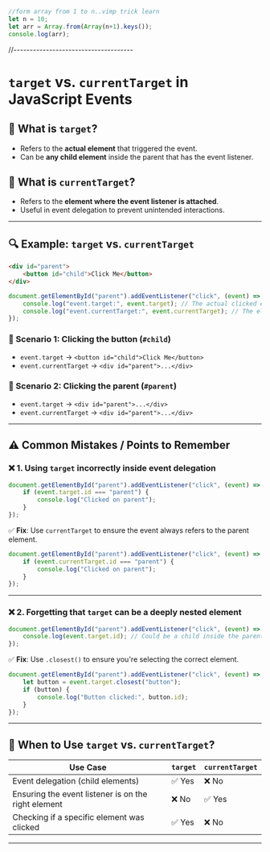 
```js
//form array from 1 to n..vimp trick learn
let n = 10;
let arr = Array.from(Array(n+1).keys());
console.log(arr);  
```
//-------------------------------------   
# `target` vs. `currentTarget` in JavaScript Events

## **🔹 What is `target`?**
- Refers to the **actual element** that triggered the event.
- Can be **any child element** inside the parent that has the event listener.

## **🔹 What is `currentTarget`?**
- Refers to the **element where the event listener is attached**.
- Useful in event delegation to prevent unintended interactions.

---

## **🔍 Example: `target` vs. `currentTarget`**
```html
<div id="parent">
    <button id="child">Click Me</button>
</div>
```
```javascript
document.getElementById("parent").addEventListener("click", (event) => {
    console.log("event.target:", event.target); // The actual clicked element
    console.log("event.currentTarget:", event.currentTarget); // The element that has the event listener
});
```
### **🔹 Scenario 1: Clicking the button (`#child`)**
- `event.target` → `<button id="child">Click Me</button>`  
- `event.currentTarget` → `<div id="parent">...</div>`  

### **🔹 Scenario 2: Clicking the parent (`#parent`)**
- `event.target` → `<div id="parent">...</div>`  
- `event.currentTarget` → `<div id="parent">...</div>`  

---

## **⚠️ Common Mistakes / Points to Remember**
### ❌ **1. Using `target` incorrectly inside event delegation**
```javascript
document.getElementById("parent").addEventListener("click", (event) => {
    if (event.target.id === "parent") {
        console.log("Clicked on parent");
    }
});
```
✅ **Fix**: Use `currentTarget` to ensure the event always refers to the parent element.
```javascript
document.getElementById("parent").addEventListener("click", (event) => {
    if (event.currentTarget.id === "parent") {
        console.log("Clicked on parent");
    }
});
```

---

### ❌ **2. Forgetting that `target` can be a deeply nested element**
```javascript
document.getElementById("parent").addEventListener("click", (event) => {
    console.log(event.target.id); // Could be a child inside the parent
});
```
✅ **Fix**: Use `.closest()` to ensure you're selecting the correct element.
```javascript
document.getElementById("parent").addEventListener("click", (event) => {
    let button = event.target.closest("button");
    if (button) {
        console.log("Button clicked:", button.id);
    }
});
```

---

## **🚀 When to Use `target` vs. `currentTarget`?**
| Use Case | `target` | `currentTarget` |
|----------|---------|---------------|
| Event delegation (child elements) | ✅ Yes | ❌ No |
| Ensuring the event listener is on the right element | ❌ No | ✅ Yes |
| Checking if a specific element was clicked | ✅ Yes | ❌ No |

---
